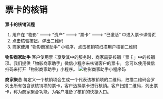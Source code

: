 # 票卡的核销

**票卡的核销流程**
1. 用户在 “物影” ---> “资产” ---> “票卡” ---> “已激活” 中进入票卡详情页
2. 点击核验按钮，弹出二维码
3. 商家使用 “物影商家助手” 小程序，点击核销项扫描用户核销二维码

**物影商家助手**
客户使用票卡享受其中的服务时，商家需要核销「票卡」中的核销项。我们提供「物影商家助手」微信小程序来核销客户的票卡。 您可以使用微信扫码来打开「物影商家助手」小程序。
![物影商家助手小程序码](http://md.stringon.com/img/gh_bacfbb0a135a_258.jpg)

**商家聚合**
每定义一个核销项会生成一个代表该核销项的二维码，扫描二维码会罗列出所有包含该核销项的票卡，客户选择票卡进行核销。客户扫描二维码，列出票卡，称为商家聚合功能，为客户准备了核销的快捷入口。



